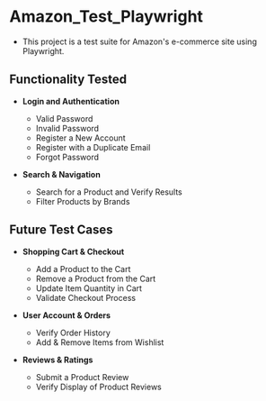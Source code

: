 # Amazon_Test_Playwright

- This project is a test suite for Amazon's e-commerce site using Playwright.

## Functionality Tested

- **Login and Authentication**
    - Valid Password
    - Invalid Password
    - Register a New Account
    - Register with a Duplicate Email
    - Forgot Password

- **Search & Navigation**
    - Search for a Product and Verify Results
    - Filter Products by Brands
## Future Test Cases

- **Shopping Cart & Checkout**
    - Add a Product to the Cart
    - Remove a Product from the Cart
    - Update Item Quantity in Cart
    - Validate Checkout Process
    
- **User Account & Orders**
    - Verify Order History
    - Add & Remove Items from Wishlist
    
- **Reviews & Ratings**
    - Submit a Product Review
    - Verify Display of Product Reviews



